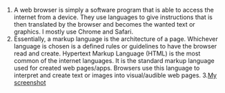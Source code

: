 1. A web browser is simply a software program that is able to access the internet from a device. They use languages to give instructions that is then translated by the browser and becomes the wanted text or graphics. I mostly use Chrome and Safari.
2. Essentially, a markup language is the architecture of a page. Whichever language is chosen is a defined rules or guidelines to have the browser read and create. Hypertext Markup Language (HTML) is the most common of the internet languages. It is the standard markup language used for created web pages/apps. Browsers use this language to interpret and create text or images into visual/audible web pages.
3.[My screenshot](./screenshot.png)
